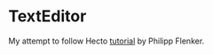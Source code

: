 # TextEditor
My attempt to follow Hecto [tutorial](https://www.philippflenker.com/hecto/) by  Philipp Flenker.
